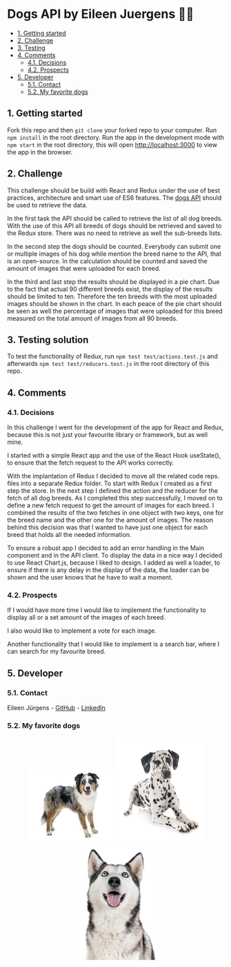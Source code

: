 # Dogs API by Eileen Juergens 🐕‍🦺

- [1. Getting started](#1-getting-started)
- [2. Challenge](#2-challenge)
- [3. Testing](#3-testing)
- [4. Comments](#4-comments)
  - [4.1. Decisions](#41-decisions)
  - [4.2. Prospects](#42-prospects)
- [5. Developer](#5-Developer)
  - [5.1. Contact](#51-Contact)
  - [5.2. My favorite dogs](#52-my-favorite-dogs)

## 1. Getting started
Fork this repo and then `git clone` your forked repo to your computer. Run `npm install` in the root directory. Run the app in the development mode with `npm start` in the root directory, this will open [http://localhost:3000](http://localhost:3000) to view the app in the browser.

## 2. Challenge
This challenge should be build with React and Redux under the use of best practices, architecture and smart use of ES6 features. The [dogs API](https://dog.ceo/dog-api/documentation/​) should be used to retrieve the data.

In the first task the API should be called to retrieve the list of all dog breeds. With the use of this API all breeds of dogs should be retrieved and saved to the Redux store. There was no need to retrieve as well the sub-breeds lists. 

In the second step the dogs should be counted. Everybody can submit one or multiple images of his dog while mention the breed name to the API, that is an open-source. In the calculation should be counted and saved the amount of images that were uploaded for each breed. 

In the third and last step the results should be displayed in a pie chart. Due to the fact that actual 90 different breeds exist, the display of the results should be limited to ten. Therefore the ten breeds with the most uploaded images should be shown in the chart. In each peace of the pie chart should be seen as well the percentage of images that were uploaded for this breed measured on the total amount of images from all 90 breeds.

## 3. Testing solution
To test the functionality of Redux, run `npm test test/actions.test.js` and afterwards `npm test test/reducers.test.js` in the root directory of this repo.

## 4. Comments

### 4.1. Decisions
In this challenge I went for the development of the app for React and Redux, because this is not just your favourite library or framework, but as well mine.  

I started with a simple React app and the use of the React Hook useState(), to ensure that the fetch request to the API works correctly. 

With the implantation of Redux I decided to move all the related code reps. files into a separate Redux folder.  To start with Redux I created as a first step the store. In the next step I defined the action and the reducer for the fetch of all dog breeds. As I completed this step successfully, I moved on to define a new fetch request to get the amount of images for each breed. I combined the results of the two fetches in one object with two keys, one for the breed name  and the other one for the amount of images. The reason behind this decision was that I wanted to have just one object for each breed that holds all the needed information. 

To ensure a robust app I decided to add an error handling in the Main component and in the API client.  To display the data in a nice way I decided to use React Chart.js, because I liked to design. I added as well a loader, to ensure if there is any delay in the display of the data, the loader can be shown and the user knows that he have to wait a moment.

### 4.2. Prospects
If I would have more time I would like to implement the functionality to display all or a set amount of the images of each breed. 

I also would like to implement a vote for each image. 

Another functionality that I would like to implement is a search bar, where I can search for my favourite breed.

## 5. Developer

### 5.1. Contact
Eileen Jürgens - [GitHub](https://github.com/EileenJuergens) - [LinkedIn](https://www.linkedin.com/in/eileen-jürgens-462595154/) 

### 5.2. My favorite dogs
<p align='center'>
  <img width='200' src='./src/assets/australianShepherd.jpg'/>
  <img width='200' src='./src/assets/dalmatian.jpg'/>
  <img width='200' src='./src/assets/husky.jpg'/>
</p>
